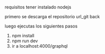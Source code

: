 requisitos
tener instalado nodejs 

primero se descarga el repositorio url_git back

luego ejecutas los siguientes pasos
1. npm install
2. npm run dev
3. ir a localhost:4000/graphql